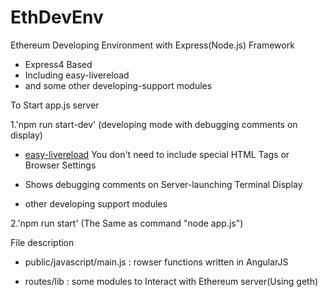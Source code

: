 # EthDevEnv

Ethereum Developing Environment with Express(Node.js) Framework

* Express4 Based 
* Including easy-livereload
* and some other developing-support modules


To Start app.js server

1.'npm run start-dev'
 (developing mode with debugging comments on display)

* [easy-livereload](https://github.com/dai-shi/easy-livereload "easy-livereload")
	You don't need to include special HTML Tags or Browser Settings 

* Shows debugging comments on Server-launching Terminal Display
* other developing support modules

2.'npm run start'
(The Same as command "node app.js")


File description

* public/javascript/main.js  : rowser functions written in AngularJS

* routes/lib  : some modules to Interact with Ethereum server(Using geth)